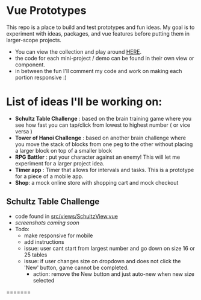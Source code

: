 # Vue Prototypes
This repo is a place to build and test prototypes and fun ideas. My goal is to experiment with ideas, packages, and vue features before putting them in larger-scope projects.
  - You can view the collection and play around [HERE](https://vue-protos.onrender.com).
  - the code for each mini-project / demo can be found in their own view or component.
  - in between the fun I'll comment my code and work on making each portion responsive :)

# List of ideas I'll be working on:
  - **Schultz Table Challenge** : based on the brain training game where you see how fast you can tap/click from lowest to highest number ( or vice versa )
  - **Tower of Hanoi Challenge** : based on another brain challenge where you move the stack of blocks from one peg to the other without placing a larger block on top of a smaller block
  - **RPG Battler** : put your character against an enemy! This will let me experiment for a larger project idea.
  - **Timer app** : Timer that allows for intervals and tasks. This is a prototype for a piece of a mobile app.
  - **Shop**: a mock online store with shopping cart and mock checkout
  
## Schultz Table Challenge
  - code found in [src/views/SchultzView.vue](https://github.com/ScottGarberJr/vue-practice/blob/master/vuePractice/src/views/SchultzView.vue)
  - *screenshots coming soon*
  - Todo:
    - make responsive for mobile
    - add instructions
    - issue: user cant start from largest number and go down on size 16 or 25 tables
    - issue: if user changes size on dropdown and does not click the 'New' button, game cannot be completed.
      - action: remove the New button and just auto-new when new size selected

=======
 